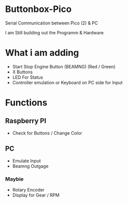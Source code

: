 # Buttonbox-Pico
Serial Communication between Pico (2) &amp; PC

I am Still building out the Programm & Hardware

# What i am adding
- Start Stop Engine Button (BEAMNG) (Red / Green)
- X Buttons
- LED For Status
- Controller emulation or Keyboard on PC side for Input

# Functions
## Raspberry PI
- Check for Buttons / Change Color
## PC
- Emulate Input
- Beamng Outgage

### Maybie
- Rotary Encoder
- Display for Gear / RPM

